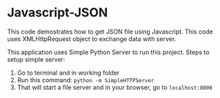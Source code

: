 # Javascript-JSON

This code demostrates how to get JSON file using Javascript. This code uses XMLHttpRequest object to exchange data with server.

This application uses Simple Python Server to run this project.
Steps to setup simple server:

  1) Go to terminal and in working folder
  2) Run this command: `python -m SimpleHTTPServer`
  3) That will start a file server and in your browser, go to `localhost:8000`
